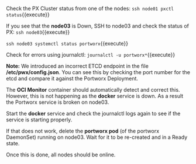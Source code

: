Check the PX Cluster status from one of the nodes:
`ssh node01 pxctl status`{{execute}}

If you see that the **node03** is Down, SSH to node03 and check the status of PX:
`ssh node03`{{execute}}

`ssh node03 systemctl status portworx`{{execute}}


Check for errors using journalctl:
`journalctl -u portworx*`{{execute}}

**Note:** We introduced an incorrect ETCD endpoint in the file **/etc/pwx/config.json**. You can see this by checking the port number for the etcd and compare it against the Portworx Deployment.

The **OCI Monitor** container should automatically detect and correct this. However, this is not happening as the **docker** service is down. As a result the Portworx service is broken on node03. 

Start the **docker** service and check the journalctl logs again to see if the service is starting properly. 

If that does not work, delete the **portworx pod** (of the portworx DaemonSet) running on node03. Wait for it to be re-created and in a Ready state. 


Once this is done, all nodes should be online.

